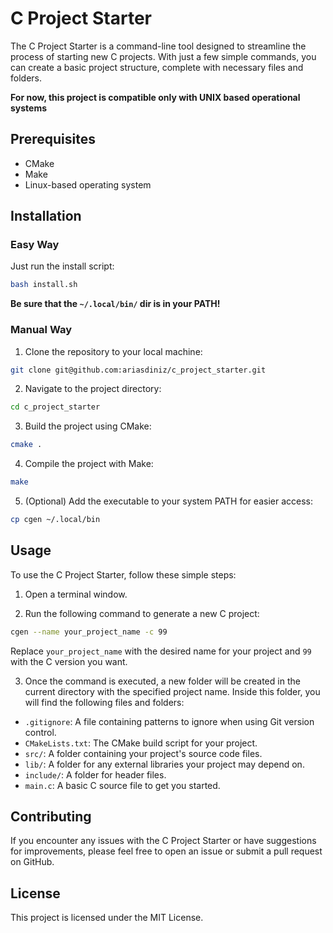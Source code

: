 # C Project Starter

The C Project Starter is a command-line tool designed to streamline the process of starting new C projects. With just a few simple commands, you can create a basic project structure, complete with necessary files and folders.

**For now, this project is compatible only with UNIX based operational systems**

## Prerequisites

- CMake
- Make
- Linux-based operating system

## Installation

### Easy Way

Just run the install script:

```bash
bash install.sh
```

**Be sure that the `~/.local/bin/` dir is in your PATH!**

### Manual Way

1. Clone the repository to your local machine:

```bash
git clone git@github.com:ariasdiniz/c_project_starter.git
```

2. Navigate to the project directory:

```bash
cd c_project_starter
```

3. Build the project using CMake:

```bash
cmake .
```

4. Compile the project with Make:

```bash
make
```

5. (Optional) Add the executable to your system PATH for easier access:

```bash
cp cgen ~/.local/bin
```

## Usage

To use the C Project Starter, follow these simple steps:

1. Open a terminal window.

2. Run the following command to generate a new C project:

```bash
cgen --name your_project_name -c 99
```

Replace `your_project_name` with the desired name for your project and `99` with the C version you want.

3. Once the command is executed, a new folder will be created in the current directory with the specified project name. Inside this folder, you will find the following files and folders:

- `.gitignore`: A file containing patterns to ignore when using Git version control.
- `CMakeLists.txt`: The CMake build script for your project.
- `src/`: A folder containing your project's source code files.
- `lib/`: A folder for any external libraries your project may depend on.
- `include/`: A folder for header files.
- `main.c`: A basic C source file to get you started.

## Contributing

If you encounter any issues with the C Project Starter or have suggestions for improvements, please feel free to open an issue or submit a pull request on GitHub.

## License

This project is licensed under the MIT License.